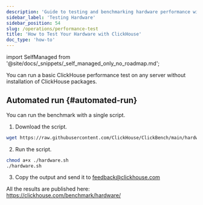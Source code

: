 ```yaml
---
description: 'Guide to testing and benchmarking hardware performance with ClickHouse'
sidebar_label: 'Testing Hardware'
sidebar_position: 54
slug: /operations/performance-test
title: 'How to Test Your Hardware with ClickHouse'
doc_type: 'how-to'
---
```


import SelfManaged from '@site/docs/_snippets/_self_managed_only_no_roadmap.md';

<SelfManaged />

You can run a basic ClickHouse performance test on any server without installation of ClickHouse packages.

## Automated run {#automated-run}

You can run the benchmark with a single script.

1. Download the script.
```bash
wget https://raw.githubusercontent.com/ClickHouse/ClickBench/main/hardware/hardware.sh
```

2. Run the script.
```bash
chmod a+x ./hardware.sh
./hardware.sh
```

3. Copy the output and send it to feedback@clickhouse.com

All the results are published here: https://clickhouse.com/benchmark/hardware/
